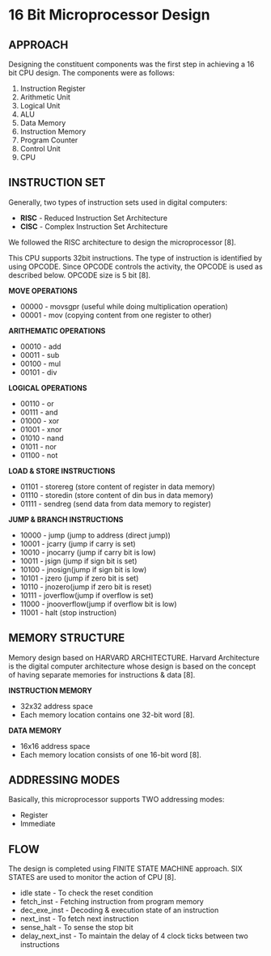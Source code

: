 # 16 Bit Microprocessor Design
## APPROACH

Designing the constituent components was the first step in achieving a 16 bit CPU design. The components were as follows:

1.  Instruction Register
2.  Arithmetic Unit
3.  Logical Unit
4.  ALU
5.  Data Memory
6.  Instruction Memory
7.  Program Counter
8.  Control Unit
9.  CPU

## INSTRUCTION SET

Generally, two types of instruction sets used in digital computers:

*   **RISC** - Reduced Instruction Set Architecture
*   **CISC** - Complex Instruction Set Architecture

We followed the RISC architecture to design the microprocessor [8].

This CPU supports 32bit instructions. The type of instruction is identified by using OPCODE. Since OPCODE controls the activity, the OPCODE is used as described below. OPCODE size is 5 bit [8].

**MOVE OPERATIONS**
*   00000 - movsgpr (useful while doing multiplication operation)
*   00001 - mov (copying content from one register to other)

**ARITHEMATIC OPERATIONS**
*   00010 - add
*   00011 - sub
*   00100 - mul
*   00101 - div

**LOGICAL OPERATIONS**
*   00110 - or
*   00111 - and
*   01000 - xor
*   01001 - xnor
*   01010 - nand
*   01011 - nor
*   01100 - not

**LOAD & STORE INSTRUCTIONS**
*   01101 - storereg (store content of register in data memory)
*   01110 - storedin (store content of din bus in data memory)
*   01111 - sendreg (send data from data memory to register)

**JUMP & BRANCH INSTRUCTIONS**
*   10000 - jump (jump to address (direct jump))
*   10001 - jcarry (jump if carry is set)
*   10010 - jnocarry (jump if carry bit is low)
*   10011 - jsign (jump if sign bit is set)
*   10100 - jnosign(jump if sign bit is low)
*   10101 - jzero (jump if zero bit is set)
*   10110 - jnozero(jump if zero bit is reset)
*   10111 - joverflow(jump if overflow is set)
*   11000 - jnooverflow(jump if overflow bit is low)
*   11001 - halt (stop instruction)

## MEMORY STRUCTURE

Memory design based on HARVARD ARCHITECTURE. Harvard Architecture is the digital computer architecture whose design is based on the concept of having separate memories for instructions & data [8].

**INSTRUCTION MEMORY**

*   32x32 address space
*   Each memory location contains one 32-bit word [8].

**DATA MEMORY**

*   16x16 address space
*   Each memory location consists of one 16-bit word [8].

## ADDRESSING MODES

Basically, this microprocessor supports TWO addressing modes:

*   Register
*   Immediate

## FLOW

The design is completed using FINITE STATE MACHINE approach. SIX STATES are used to monitor the action of CPU [8].

*   idle state - To check the reset condition
*   fetch_inst - Fetching instruction from program memory
*   dec_exe_inst - Decoding & execution state of an instruction
*   next_inst - To fetch next instruction
*   sense_halt - To sense the stop bit
*   delay_next_inst - To maintain the delay of 4 clock ticks between two instructions
